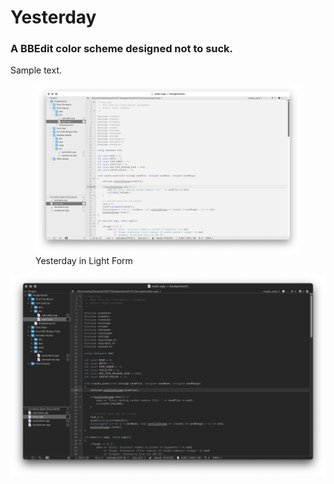 # Yesterday
### A BBEdit color scheme designed not to suck.

Sample text.

<figure>
	<img src="img/yesterday.png" alt="Yesterday Screenshot" />
	<figcaption>Yesterday in Light Form</figcaption>
</figure>

![Yesterday Night Screenshot](img/yesterday-night.png "Yesterday in Dark Form")
